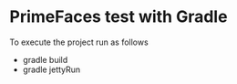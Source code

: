 # PrimeFaces test with Gradle

To execute the project run as follows 
* gradle build
* gradle jettyRun

